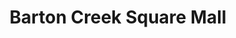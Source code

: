 ---
title: "Barton Creek Square Mall"
url: /austin/barton-creek-square-mall/
shop: Einkaufszentrum
---
